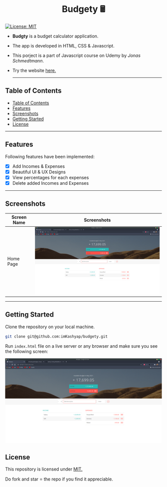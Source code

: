 
<h1 style="text-align:center;">Budgety 🖩 </h1>
  
  [![License: MIT](https://img.shields.io/badge/License-MIT-blue.svg)](https://opensource.org/licenses/MIT)

- **Budgty** is a budget calculator application.
- The app is developed in HTML, CSS & Javascript.
- This porject is a part of Javascript course on Udemy by *Jonas Schmedtmann*.
- Try the website [here.](https://imkashyap.github.io/Budgety/)
  
  ***


## Table of Contents
- [Table of Contents](#table-of-contents)
- [Features](#features)
- [Screenshots](#screenshots)
- [Getting Started](#getting-started)
- [License](#license)

***

## Features
Following features have been implemented:

- [x] Add Incomes & Expenses
- [x] Beautiful UI & UX Designs
- [x] View percentages for each expenses
- [x] Delete added Incomes and Expenses
  
***

## Screenshots
|Screen Name | Screenshots |
|---|--|
|Home Page|<img src='./screenshots/ss1.png' width=600px alt='Screenshot of the App'>|

***

## Getting Started
Clone the repository on your local machine.

```bash
git clone git@github.com:imKashyap/budgety.git
```

Run `index.html` file on a live server or any browser and make sure you see the following screen:

![Screenshot of the landing page of Web Server](screenshots/ss1.png)

## License
 This repository is licensed under [MIT.](https://github.com/imKashyap/budgety/blob/main/LICENSE)
 
 Do fork and star :star: the repo if you find it appreciable.
